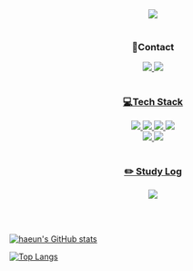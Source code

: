 <div align="center">

<img src="https://capsule-render.vercel.app/api?type=cylinder&color=black&height=130&section=header&text=haeun's%20git%20&fontSize=60&fontColor=ff87ca&width=60"/>
</br>
</br>

### 📱Contact
<a href="https://www.instagram.com/hav_a_gr8_dae/"><img src="https://img.shields.io/badge/Instagram-black?labelColor=black?style=for-the-badge&logo=instagram&logoColor=pink">
<a href="mailto:eileen0228@naver.com"><img src="https://img.shields.io/badge/email-black?labelColor=black?style=for-the-badge&logo=mail.ru&logoColor=white">
</br>
</br>

### 💻Tech Stack 

<img src="https://img.shields.io/badge/C++-black?labelColor=white?style=for-the-badge&logo=cplusplus&logoColor=blue">
<img src="https://img.shields.io/badge/Python-black?labelColor=whitestyle=for-the-badge&logo=python&logoColor=green">
<img src="https://img.shields.io/badge/Java Script-black?labelColor=whitestyle=for-the-badge&logo=JavaScript&logoColor=yellow">
<img src="https://img.shields.io/badge/문자-black?labelColor=whitestyle=for-the-badge&logo=React&logoColor=Skyblue">
</br>
<img src="https://img.shields.io/badge/HTML5-black?labelColor=whitestyle=for-the-badge&logo=HTML5&logoColor=red">
<img src="https://img.shields.io/badge/CSS3-black?labelColor=whitestyle=for-the-badge&logo=CSS3&logoColor=orange">
</br>
</br>

### ✏️ Study Log

<a href="https://www.notion.so/cf083a40664a488d9bf531a410bbcbbe?pvs=4"><img src="https://img.shields.io/badge/Notion-black?labelColor=whitestyle=for-the-badge&logo=notion&logoColor=ff87ca">

</div>

</br>
</br>

![haeun's GitHub stats](https://github-readme-stats.vercel.app/api?username=haeun0228&hide=stars&hide_rank=true&count_private=true&show_icons=true&theme=transparent&title_color=ff87ca&icon_color=ff87ca&text_color=ffb7ef)

[![Top Langs](https://github-readme-stats.vercel.app/api/top-langs/?username=haeun0228&count_private=true&show_icons=true&layout=compact&title_color=ff87ca&text_color=ffb7ef)](https://github.com/haeun0228/github-readme-stats)
